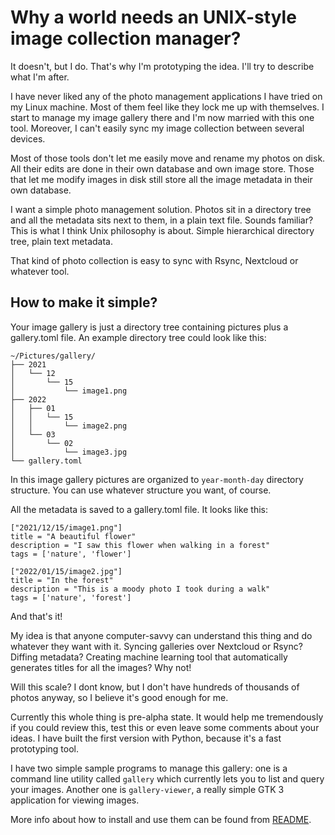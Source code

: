 # Why a world needs an UNIX-style image collection manager?

It doesn't, but I do. That's why I'm prototyping the idea. I'll try to describe what I'm after.

I have never liked any of the photo management applications I have tried on my Linux machine. Most of them feel like they lock me up with themselves. I start to manage my image gallery there and I'm now married with this one tool. Moreover, I can't easily sync my image collection between several devices.

Most of those tools don't let me easily move and rename my photos on disk. All their edits are done in their own database and own image store. Those that let me modify images in disk still store all the image metadata in their own database.

I want a simple photo management solution. Photos sit in a directory tree and all the metadata sits next to them, in a plain text file. Sounds familiar? This is what I think Unix philosophy is about. Simple hierarchical directory tree, plain text metadata.

That kind of photo collection is easy to sync with Rsync, Nextcloud or whatever tool.

## How to make it simple?

Your image gallery is just a directory tree containing pictures plus a gallery.toml file. An example directory tree could look like this:
```
~/Pictures/gallery/
├── 2021
│   └── 12
│       └── 15
│           └── image1.png
├── 2022
│   ├── 01
│   │   └── 15
│   │       └── image2.png
│   └── 03
│       └── 02
│           └── image3.jpg
└── gallery.toml
```

In this image gallery pictures are organized to `year-month-day` directory structure. You can use whatever structure you want, of course.

All the metadata is saved to a gallery.toml file. It looks like this:

```
["2021/12/15/image1.png"]
title = "A beautiful flower"
description = "I saw this flower when walking in a forest"
tags = ['nature', 'flower']

["2022/01/15/image2.jpg"]
title = "In the forest"
description = "This is a moody photo I took during a walk"
tags = ['nature', 'forest']

```

And that's it!

My idea is that anyone computer-savvy can understand this thing and do whatever they want with it. Syncing galleries over Nextcloud or Rsync? Diffing metadata? Creating machine learning tool that automatically generates titles for all the images? Why not!

Will this scale? I dont know, but I don't have hundreds of thousands of photos anyway, so I believe it's good enough for me.

Currently this whole thing is pre-alpha state. It would help me tremendously if you could review this, test this or even leave some comments about your ideas. I have built the first version with Python, because it's a fast prototyping tool.

I have two simple sample programs to manage this gallery: one is a command line utility called `gallery` which currently lets you to list and query your images. Another one is `gallery-viewer`, a really simple GTK 3 application for viewing images.

More info about how to install and use them can be found from [README](../README.md).
